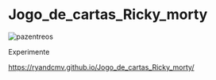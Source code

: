 # Jogo_de_cartas_Ricky_morty

![pazentreos](https://user-images.githubusercontent.com/71888001/139168819-a116028c-57ee-470f-8f4f-55644c717e49.gif)


Experimente 
 
https://ryandcmv.github.io/Jogo_de_cartas_Ricky_morty/
